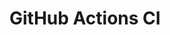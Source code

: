 # GitHub Actions CI





































































































































































































































































































































































































































































































































































































































































































































































































































































































































































































































































































































































































































































































































































































































































































































































































































































































































































































































































































































































































































































































































































































































































